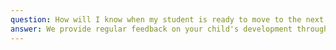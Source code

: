 ```yaml
---
question: How will I know when my student is ready to move to the next level?
answer: We provide regular feedback on your child's development through progress cards sent home two times a year. Formal assessments occur in December and May to determine readiness for advancement to the next level.
---
```

